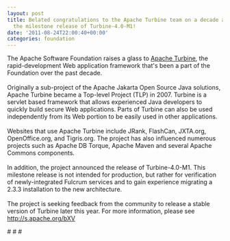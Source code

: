```yaml
---
layout: post
title: Belated congratulations to the Apache Turbine team on a decade at the ASF and
  the milestone release of Turbine-4.0-M1!
date: '2011-08-24T22:00:40+00:00'
categories: foundation
---
```

<div>The Apache Software Foundation raises a glass to <a href="http://turbine.apache.org/index.html">Apache Turbine</a>, the rapid-development Web application framework that's been a part of the Foundation over the past decade.</div> 
  <div><br /></div> 
  <div>Originally a sub-project of the Apache Jakarta Open Source Java solutions, Apache Turbine became a Top-level Project (TLP) in 2007. Turbine is a servlet based framework that allows experienced Java developers to quickly build secure Web applications. Parts of Turbine can also be used independently from its Web portion to be easily used in other applications.</div> 
  <div><br /></div> 
  <div>Websites that use Apache Turbine include JRank, FlashCan, JXTA.org, OpenOffice.org, and Tigris.org. The project has also influenced numerous projects such as Apache DB Torque, Apache Maven&nbsp;and several Apache Commons components.</div> 
  <div><br /></div> 
  <div>In addition, the project announced the release of Turbine-4.0-M1.&nbsp;This milestone release is not intended for production, but rather for verification of newly-integrated Fulcrum services and to gain experience migrating a 2.3.3 installation to the new architecture.</div> 
  <div><br /></div> 
  <div>The project is seeking feedback from the community to release a stable version of Turbine later this year. For more information, please see <a href="http://s.apache.org/bXV">http://s.apache.org/bXV</a></div> 
  <div> 
    <p># # #</p> 
  </div>
